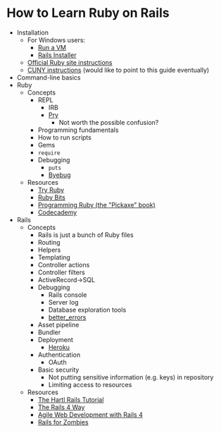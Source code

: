 # How to Learn Ruby on Rails

* Installation
  * For Windows users:
    * [Run a VM](https://github.com/cuny-nytech/syllabus/blob/master/docs/setup.md#windows)
    * [Rails Installer](http://railsinstaller.org)
  * [Official Ruby site instructions](https://www.ruby-lang.org/en/installation/)
  * [CUNY instructions](https://github.com/cuny-nytech/syllabus/blob/master/docs/setup.md) (would like to point to this guide eventually)
* Command-line basics
* Ruby
  * Concepts
    * REPL
      * IRB
      * [Pry](http://pryrepl.org)
        * Not worth the possible confusion?
    * Programming fundamentals
    * How to run scripts
    * Gems
    * `require`
    * Debugging
      * `puts`
      * [Byebug](https://github.com/deivid-rodriguez/byebug)
  * Resources
    * [Try Ruby](https://www.codeschool.com/courses/try-ruby)
    * [Ruby Bits](https://www.codeschool.com/courses/ruby-bits)
    * [Programming Ruby (the "Pickaxe" book)](http://pragprog.com/book/ruby/programming-ruby)
    * [Codecademy](http://www.codecademy.com/tracks/ruby)
* Rails
  * Concepts
    * Rails is just a bunch of Ruby files
    * Routing
    * Helpers
    * Templating
    * Controller actions
    * Controller filters
    * ActiveRecord->SQL
    * Debugging
      * Rails console
      * Server log
      * Database exploration tools
      * [better_errors](https://github.com/charliesome/better_errors)
    * Asset pipeline
    * Bundler
    * Deployment
      * [Heroku](https://devcenter.heroku.com/articles/getting-started-with-rails4)
    * Authentication
      * OAuth
    * Basic security
      * Not putting sensitive information (e.g. keys) in repository
      * Limiting access to resources
  * Resources
    * [The Hartl Rails Tutorial](http://www.railstutorial.org)
    * [The Rails 4 Way](https://leanpub.com/tr4w)
    * [Agile Web Development with Rails 4](http://pragprog.com/book/rails4/agile-web-development-with-rails-4)
    * [Rails for Zombies](http://railsforzombies.org)
